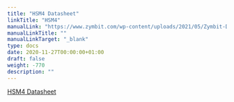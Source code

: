 ```yaml
---
title: "HSM4 Datasheet"
linkTitle: "HSM4"
manualLink: "https://www.zymbit.com/wp-content/uploads/2021/05/Zymbit-DataSheet_HSM4_24000910_20210513_D1.pdf"
manualLinkTitle: ""
manualLinkTarget: "_blank"
type: docs
date: 2020-11-27T00:00:00+01:00
draft: false
weight: -770
description: ""
---
```


<p><a href="https://www.zymbit.com/wp-content/uploads/2021/05/Zymbit-DataSheet_HSM4_24000910_20210513_D1.pdf" target="_blank" rel="noopener noreferrer">HSM4 Datasheet</a></p>
